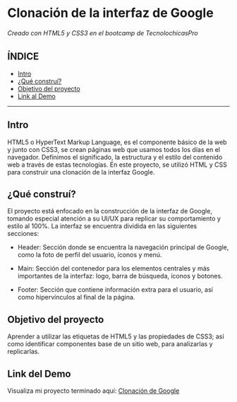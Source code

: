 # Clonación de la interfaz de Google
###### Creado con HTML5 y CSS3 en el bootcamp de TecnolochicasPro

## ÍNDICE
* [Intro](https://github.com/JosefinaFP12/Google-Clone/blob/main/README.md#intro )
* [¿Qué construí?](https://github.com/JosefinaFP12/Google-Clone/blob/main/README.md#qu%C3%A9-constru%C3%AD)
* [Objetivo del proyecto](https://github.com/JosefinaFP12/Google-Clone/blob/main/README.md#objetivo-del-proyecto)
* [Link al Demo](https://github.com/JosefinaFP12/Google-Clone/blob/main/README.md#link-del-demo)

*** 

## Intro
HTML5 o HyperText Markup Language, es el componente básico de la web y junto con CSS3, se crean páginas web que usamos todos los días en el navegador. Definimos el significado, la estructura y el estilo del contenido web a través de estas tecnologías.
En este proyecto, se utilizó HTML y CSS para construir una clonación de la interfaz Google.

## ¿Qué construí?
El proyecto está enfocado en la construcción de la interfaz de Google, tomando especial atención a su UI/UX para replicar su comportamiento y estilo al 100%. La interfaz se encuentra dividida en las siguientes secciones:

* Header: Sección donde se encuentra la navegación principal de Google, como la foto de perfil del usuario, íconos y menú.

* Main: Sección del contenedor para los elementos centrales y más importantes de la interfaz: logo, barra de búsqueda, íconos y botones.

* Footer: Sección que contiene información extra para el usuario, así como hipervínculos al final de la página.

## Objetivo del proyecto
Aprender a utilizar las etiquetas de HTML5 y las propiedades de CSS3; así como identificar componentes base de un sitio web, para analizarlas y replicarlas.

## Link del Demo
Visualiza mi proyecto terminado aquí: [Clonación de Google](https://josefinafp12.github.io/Google-Clone/)
